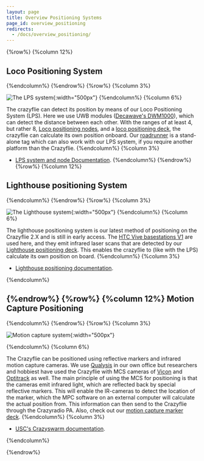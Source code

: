 ```yaml
---
layout: page
title: Overview Positioning Systems
page_id: overview_positioning
redirects:
  - /docs/overview_positioning/
---
```

{%row%}
{%column 12%}

Loco Positioning System
-----------------------

{%endcolumn%}
{%endrow%}
{%row%}
{%column 3%}


![The LPS system](/images/documentation/overview/lpssystem.png){:width="500px"}
{%endcolumn%}
{%column 6%}



The crazyflie can detect its position by means of our Loco Positioning System (LPS). Here we use UWB modules ([Decawave's DWM1000](https://store.bitcraze.io/collections/decks/products/motion-capture-marker-deck)), which can detect the distance between each other. With the ranges of at least 4, but rather 8, [Loco positioning nodes](https://store.bitcraze.io/collections/positioning/products/loco-positioning-node), and a [loco positioning deck](https://store.bitcraze.io/collections/positioning/products/loco-positioning-deck), the crazyflie can calculate its own position onboard. Our [roadrunner](https://store.bitcraze.io/collections/positioning/products/roadrunner) is a stand-alone tag which can also work with our LPS system, if you require another platform than the Crazyflie.
{%endcolumn%}
{%column 3%}

- [LPS system and node Documentation](/documentation/repository/lps-node-firmware/master/).
{%endcolumn%}
{%endrow%}
{%row%}
{%column 12%}

Lighthouse positioning System
-----------------------
{%endcolumn%}
{%endrow%}
{%row%}
{%column 3%}


![The Lighthouse system](/images/documentation/overview/lighthouse.png){:width="500px"}
{%endcolumn%}
{%column 6%}


The lighthouse positioning system is our latest method of positioning on the Crazyflie 2.X and is still in early access. The [HTC Vive basestations V1](https://www.vive.com/us/accessory/base-station/) are used here, and they emit infrared laser scans that are detected by our [Lighthouse positioning deck](https://store.bitcraze.io/collections/positioning/products/lighthouse-positioning-deck). This enables the crazyflie to (like with the LPS) calculate its own position on board.
{%endcolumn%}
{%column 3%}
- [Lighthouse positioning documentation](/documentation/repository/crazyflie-firmware/master/functional-areas/lighthouse/).

{%endcolumn%}

{%endrow%}
{%row%}
{%column 12%}
Motion Capture Positioning
-----------------------
{%endcolumn%}
{%endrow%}
{%row%}
{%column 3%}

![Motion capture system](/images/documentation/overview/motioncapture.png){:width="500px"}

{%endcolumn%}
{%column 6%}


The Crazyflie can be positioned using reflective markers and infrared motion capture cameras. We use [Qualysis](https://www.qualisys.com/) in our own office but researchers and hobbiest have used the Crazyflie with MCS cameras of [Vicon](https://www.vicon.com/) and [Optitrack](https://optitrack.com/) as well. The main principle of using the MCS for positioning is that the cameras emit infrared light, which are reflected back by special reflective markers. This will enable the IR-cameras to detect the location of the marker, which the MPC software on an external computer will calculate the actual position from. This information can then send to the Crazyflie through the Crazyradio PA. Also, check out our [motion capture marker deck](https://store.bitcraze.io/collections/decks/products/motion-capture-marker-deck).
{%endcolumn%}
{%column 3%}

 - [ USC's Crazyswarm documentation](https://crazyswarm.readthedocs.io/en/latest/).

{%endcolumn%}

{%endrow%}
